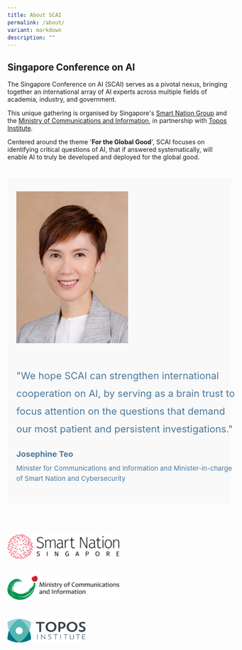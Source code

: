 ```yaml
---
title: About SCAI
permalink: /about/
variant: markdown
description: ""
---
```

## Singapore Conference on AI

The Singapore Conference on AI (SCAI) serves as a pivotal nexus, bringing together an international array of AI experts across multiple fields of academia, industry, and government. 

This unique gathering is organised by Singapore's [Smart Nation Group](https://smartnation.gov.sg/) and the  [Ministry of Communications and Information](https://mci.gov.sg/), in partnership with [Topos Institute](https://topos.site/). 

Centered around the theme '**For the Global Good**', SCAI focuses on identifying critical questions of AI, that if answered systematically, will enable AI to truly be developed and deployed for the global good.

<div style="padding: 25px 0px 0px 0px;">

<div class="row" style="background-color: #f9f9f9">

<div class="column" style="padding: 30px 20px 30px 20px; width:50%"><img src="/images/People/josephine_teo.jpg" alt="Josephine Teo">

</div>
<div class="column" style="width: 100%; padding: 20px 30px 30px 20px">
<span style="font-size: 22px; line-height: 40px;color: #4b789b">"We hope SCAI can strengthen international cooperation on AI, by serving as a brain trust to focus attention on the questions that demand our most patient and persistent investigations."</span><br><br>
	<span style="font-size: 18px; font-weight: bold; line-height: 40px;color: #4b789b">Josephine Teo</span><br>
<span style="font-size: 15px; line-height: 23px; color: #4b789b">Minister for Communications and Information and Minister-in-charge of Smart Nation and Cybersecurity<br>

</span></div></div></div>

<div style="padding: 25px 0px 0px 0px;">

<div style="width:50%; padding: 30px 0px 20px 0px;"><a href="https://www.smartnation.gov.sg/" target="new"><img src="/images/Logos/sng_logo.png" alt="Smart Nation Group"></a></div>
	
<div style="width:50%; padding: 15px 0px 15px 0px;"><a href="https://www.mci.gov.sg/" target="new"><img src="/images/Logos/mci_logo.png" alt="Smart Nation Group"></a></div>

<div style="width:35%; padding: 25px 0px 20px 0px;"><a href="https://topos.site/" target="new"><img src="/images/Logos/topos_logo.png" alt="Smart Nation Group"></a></div>

<div style="padding: 25px 0px 0px 0px;"></div>

</div>